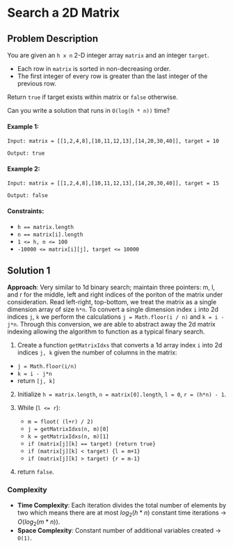 # Search a 2D Matrix

## Problem Description

You are given an `h x n` 2-D integer array `matrix` and an integer `target`.

- Each row in `matrix` is sorted in non-decreasing order.
- The first integer of every row is greater than the last integer of the previous row.

Return `true` if target exists within matrix or `false` otherwise.

Can you write a solution that runs in `O(log(h * n))` time?

#### Example 1:
```
Input: matrix = [[1,2,4,8],[10,11,12,13],[14,20,30,40]], target = 10

Output: true
```

#### Example 2:
```
Input: matrix = [[1,2,4,8],[10,11,12,13],[14,20,30,40]], target = 15

Output: false
```

#### Constraints:

- `h == matrix.length`
- `n == matrix[i].length`
- `1 <= h, n <= 100`
- `-10000 <= matrix[i][j], target <= 10000`




## Solution 1

**Approach**: Very similar to 1d binary search; maintain three pointers: m, l, and r for the middle, left and right indices of the poriton of the matrix under consideration. Read left-right, top-bottom, we treat the matrix as a single dimension array of size `h*n`. To convert a single dimension index `i` into 2d indices `j`, `k` we perform the calculations `j = Math.floor(i / n)` and `k = i - j*n`. Through this conversion, we are able to abstract away the 2d matrix indexing allowing the algorithm to function as a typical finary search. 

1. Create a function `getMatrixIdxs` that converts a 1d array index `i` into 2d indices `j, k` given the number of columns in the matrix:
- `j = Math.floor(i/n)`
- `k = i - j*n`
- return `[j, k]`

2. Initialize `h = matrix.length`, `n = matrix[0].length`, `l = 0`, `r = (h*n) - 1`.

3. While (`l <= r`):
    - `m = floot( (l+r) / 2)`
    - `j = getMatrixIdxs(n, m)[0]`
    - `k = getMatrixIdxs(n, m)[1]`
    - `if (matrix[j][k] == target) {return true}`
    - `if (matrix[j][k] < target) {l = m+1}`
    - `if (matrix[j][k] > target) {r = m-1}`

2. return `false`.


### Complexity
- **Time Complexity**: Each iteration divides the total number of elements by two which means there are at most $log_2(h*n)$ constant time iterations $\rightarrow$ $O(log_2(m*n))$.
- **Space Complexity**: Constant number of additional variables created $\rightarrow$ `O(1)`.